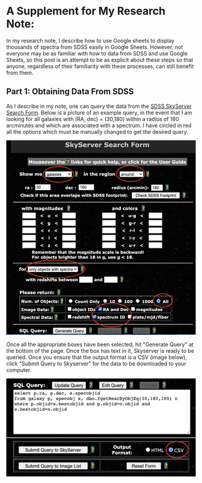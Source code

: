 # A Supplement for My Research Note:

In my research note, I describe how to use Google sheets to display thousands of spectra from SDSS easily in Google Sheets. However, not everyone may be as familiar with how to data from SDSS and use Google Sheets, so this post is an attempt to be as explicit about these steps so that anyone, regardless of their familiarity with these processes, can still benefit from them.

## Part 1: Obtaining Data From SDSS

As I describe in my note, one can query the data from the [SDSS SkyServer Search Form](http://skyserver.sdss.org/dr16/en/tools/search/form/searchform.aspx). Below is a picture of an example query, in the event that I am looking for all galaxies with (RA, dec) = (30,180) within a radius of 180 arcminutes and which are associated with a spectrum.  I have circled in red all the options which must be manually changed to get the desired query.

![hi](skyserver_edited.png)

Once all the appropriate boxes have been selected, hit "Generate Query" at the bottom of the page. Once the box has text in it, Skyserver is ready to be queried. Once you ensure that the output format is a CSV (image below), click "Submit Query to Skyserver" for the data to be downloaded to your computer.

![](skyserver_submitted_edited.png)


```python

```
